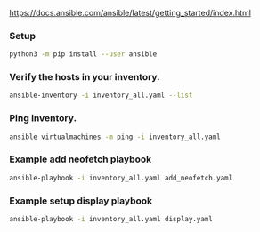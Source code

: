 https://docs.ansible.com/ansible/latest/getting_started/index.html

### Setup
```bash
python3 -m pip install --user ansible
```

### Verify the hosts in your inventory.
```bash
ansible-inventory -i inventory_all.yaml --list
```

### Ping inventory.
```bash
ansible virtualmachines -m ping -i inventory_all.yaml
```

### Example add neofetch playbook
```bash
ansible-playbook -i inventory_all.yaml add_neofetch.yaml
```

### Example setup display playbook
```bash
ansible-playbook -i inventory_all.yaml display.yaml
```